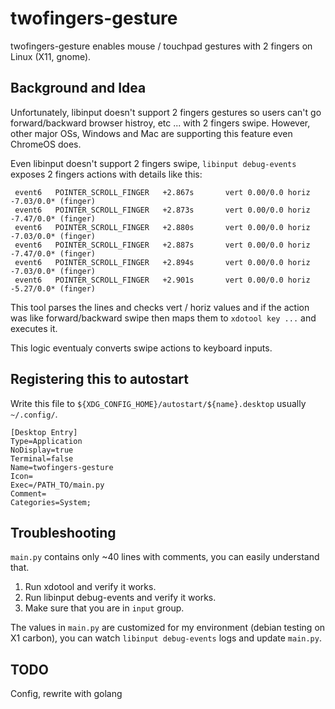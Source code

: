 # twofingers-gesture
twofingers-gesture enables mouse / touchpad gestures with 2 fingers on Linux (X11, gnome).

## Background and Idea
Unfortunately, libinput doesn't support 2 fingers gestures so users can't go forward/backward browser histroy, etc ... with 2 fingers swipe.
However, other major OSs, Windows and Mac are supporting this feature even ChromeOS does.

Even libinput doesn't support 2 fingers swipe, `libinput debug-events` exposes 2 fingers actions with details like this:
```
 event6   POINTER_SCROLL_FINGER   +2.867s       vert 0.00/0.0 horiz -7.03/0.0* (finger)
 event6   POINTER_SCROLL_FINGER   +2.873s       vert 0.00/0.0 horiz -7.47/0.0* (finger)
 event6   POINTER_SCROLL_FINGER   +2.880s       vert 0.00/0.0 horiz -7.03/0.0* (finger)
 event6   POINTER_SCROLL_FINGER   +2.887s       vert 0.00/0.0 horiz -7.47/0.0* (finger)
 event6   POINTER_SCROLL_FINGER   +2.894s       vert 0.00/0.0 horiz -7.03/0.0* (finger)
 event6   POINTER_SCROLL_FINGER   +2.901s       vert 0.00/0.0 horiz -5.27/0.0* (finger)
```

This tool parses the lines and checks vert / horiz values and if the action was like forward/backward swipe then maps them to `xdotool key ...` and executes it.

This logic eventualy converts swipe actions to keyboard inputs.


## Registering this to autostart
Write this file to `${XDG_CONFIG_HOME}/autostart/${name}.desktop` usually `~/.config/`.

```
[Desktop Entry]
Type=Application
NoDisplay=true
Terminal=false
Name=twofingers-gesture
Icon=
Exec=/PATH_TO/main.py
Comment=
Categories=System;
```

## Troubleshooting
`main.py` contains only ~40 lines with comments, you can easily understand that.
1. Run xdotool and verify it works.
2. Run libinput debug-events and verify it works.
3. Make sure that you are in `input` group.

The values in `main.py` are customized for my environment (debian testing on X1 carbon), you can watch `libinput debug-events` logs and update `main.py`.

## TODO
Config, rewrite with golang
